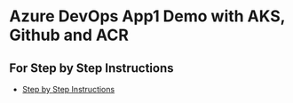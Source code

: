 # Azure DevOps App1 Demo with AKS, Github and ACR

## For Step by Step Instructions
- [Step by Step Instructions](https://github.com/ashwinbittu/azure-aks/tree/master/19-Azure-DevOps-with-AKS)
